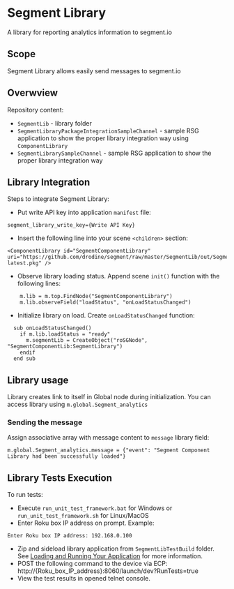 # Segment Library
A library for reporting analytics information to segment.io

## Scope
Segment Library allows easily send messages to segment.io

## Overwview
Repository content:
* `SegmentLib` - library folder
* `SegmentLibraryPackageIntegrationSampleChannel` - sample RSG application to show the proper library integration way using `ComponentLibrary`
* `SegmentLibrarySampleChannel` - sample RSG application to show the proper library integration way

## Library Integration
Steps to integrate Segment Library:
* Put write API key into application `manifest` file:
```
segment_library_write_key={Write API Key}
```

* Insert the following line into your scene `<children>` section:
```
<ComponentLibrary id="SegmentComponentLibrary" uri="https://github.com/drodine/segment/raw/master/SegmentLib/out/SegmentLib-latest.pkg" />
```

* Observe library loading status. Append scene `init()` function with the following lines:
```
    m.lib = m.top.FindNode("SegmentComponentLibrary")
    m.lib.observeField("loadStatus", "onLoadStatusChanged")
```

* Initialize library on load. Create `onLoadStatusChanged` function:
```
  sub onLoadStatusChanged()
    if m.lib.loadStatus = "ready"
      m.segmentLib = CreateObject("roSGNode", "SegmentComponentLib:SegmentLibrary")
    endif
  end sub
```

## Library usage
Library creates link to itself in Global node during initialization. You can access library using `m.global.Segment_analytics`

### Sending the message
Assign associative array with message content to `message` library field:
```
m.global.Segment_analytics.message = {"event": "Segment Component Library had been successfully loaded"}
```

## Library Tests Execution
To run tests:
* Execute `run_unit_test_framework.bat` for Windows or `run_unit_test_framework.sh` for Linux/MacOS
* Enter Roku box IP address on prompt. Example:
```
Enter Roku box IP address: 192.168.0.100
```
* Zip and sideload library application from `SegmentLibTestBuild` folder. See [Loading and Running Your Application](https://sdkdocs.roku.com/display/sdkdoc/Loading+and+Running+Your+Application) for more information.
* POST the following command to the device via ECP:
http://{Roku_box_IP_address}:8060/launch/dev?RunTests=true
* View the test results in opened telnet console.

